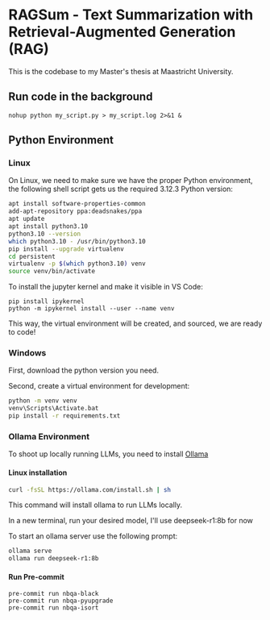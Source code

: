# RAGSum - Text Summarization with Retrieval-Augmented Generation (RAG)

This is the codebase to my Master's thesis at Maastricht University.



## Run code in the background

```shell
nohup python my_script.py > my_script.log 2>&1 &
```

## Python Environment

### Linux

On Linux, we need to make sure we have the proper Python environment, the following shell script gets us the required 3.12.3 Python version:

```sh
apt install software-properties-common
add-apt-repository ppa:deadsnakes/ppa 
apt update
apt install python3.10
python3.10 --version 
which python3.10 - /usr/bin/python3.10
pip install --upgrade virtualenv
cd persistent
virtualenv -p $(which python3.10) venv
source venv/bin/activate 
```

To install the jupyter kernel and make it visible in VS Code:

```
pip install ipykernel
python -m ipykernel install --user --name venv
```

This way, the virtual environment will be created, and sourced, we are ready to code!

### Windows

First, download the python version you need.

Second, create a virtual environment for development:

```sh
python -m venv venv
venv\Scripts\Activate.bat
pip install -r requirements.txt
```

### Ollama Environment

To shoot up locally running LLMs, you need to install [Ollama](https://ollama.com/download)

#### Linux installation

```sh
curl -fsSL https://ollama.com/install.sh | sh
```

This command will install ollama to run LLMs locally.

In a new terminal, run your desired model, I'll use deepseek-r1:8b for now

To start an ollama server use the following prompt:


```sh
ollama serve
ollama run deepseek-r1:8b
```

#### Run Pre-commit

```
pre-commit run nbqa-black
pre-commit run nbqa-pyupgrade
pre-commit run nbqa-isort
```